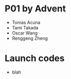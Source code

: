 # P01 by Advent
 * Tomas Acuna
 * Tami Takada
 * Oscar Wang
 * Renggeng Zheng

# Launch codes
 * blah
